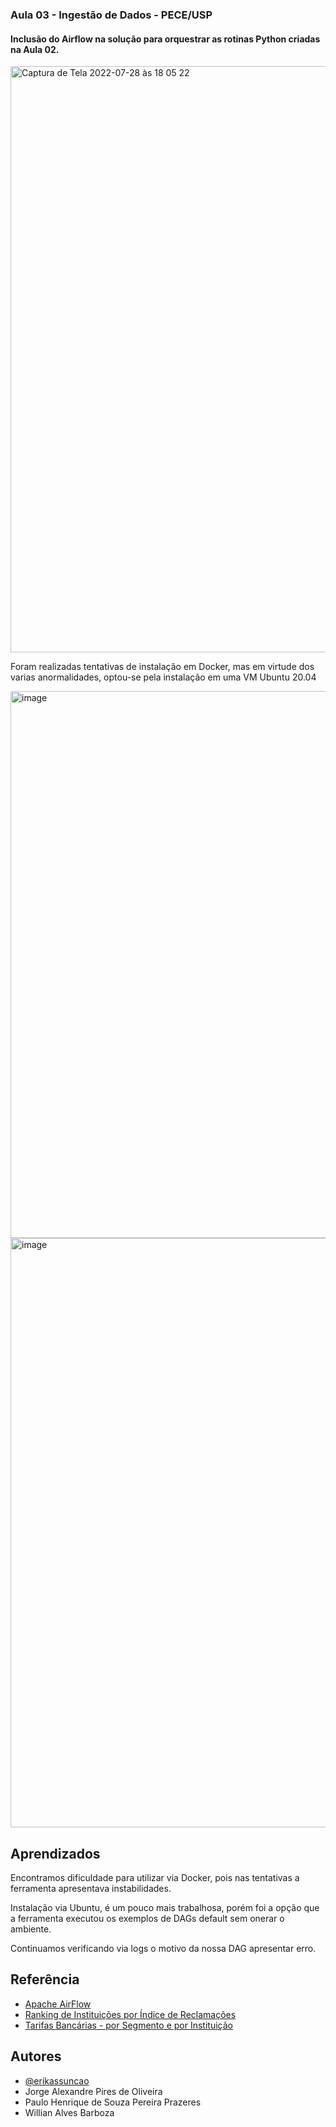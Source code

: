 ### Aula 03 - Ingestão de Dados - PECE/USP

#### Inclusão do Airflow na solução para orquestrar as rotinas Python criadas na Aula 02.

<img width="938" alt="Captura de Tela 2022-07-28 às 18 05 22" src="https://user-images.githubusercontent.com/9318332/181637370-52814702-f499-490d-baf1-3a85d415e382.png">

Foram realizadas tentativas de instalação em Docker, mas em virtude dos varias anormalidades, optou-se pela instalação em uma VM Ubuntu 20.04

<img width="875" alt="image" src="https://user-images.githubusercontent.com/9318332/181637198-e49a590d-4e86-47e5-9c61-fcc1018993b5.png">


<img width="943" alt="image" src="https://user-images.githubusercontent.com/9318332/181637130-03df0ca6-8346-42fe-ace0-79935037c567.png">


## Aprendizados

Encontramos dificuldade para utilizar via Docker, pois nas tentativas a ferramenta apresentava instabilidades. 

Instalação via Ubuntu, é um pouco mais trabalhosa, porém foi a opção que a ferramenta executou os exemplos de DAGs default sem onerar o ambiente.

Continuamos verificando via logs o motivo da nossa DAG apresentar erro.
    
## Referência
 - [Apache AirFlow](https://airflow.apache.org)
 - [Ranking de Instituições por Índice de Reclamações](https://dados.gov.br/dataset/ranking-de-instituicoes-por-indice-de-reclamacoes)
 - [ Tarifas Bancárias - por Segmento e por Instituição](https://dados.gov.br/dataset/tarifas-bancarias-por-segmento-e-por-instituicao)
## Autores

- [@erikassuncao](https://www.github.com/erikassuncao)
- Jorge Alexandre Pires de Oliveira
- Paulo Henrique de Souza Pereira Prazeres
- Willian Alves Barboza
